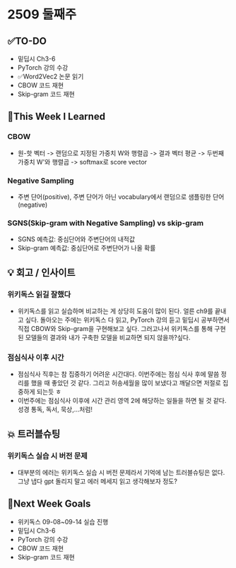 # 2509 둘째주
## ✅TO-DO
- 밑딥시 Ch3-6
- PyTorch 강의 수강 
- ✅Word2Vec2 논문 읽기
- CBOW 코드 재현
- Skip-gram 코드 재현

## 📌This Week I Learned
### CBOW
- 원-핫 벡터 -> 랜덤으로 지정된 가중치 W와 행렬곱 -> 결과 벡터 평균 -> 두번째 가중치 W'와 행렬곱 -> softmax로 score vector 

### Negative Sampling
- 주변 단어(positive), 주변 단어가 아닌 vocabulary에서 랜덤으로 샘플링한 단어(negative)

### SGNS(Skip-gram with Negative Sampling) vs skip-gram
- SGNS 예측값: 중심단어와 주변단어의 내적값
- Skip-gram 예측값: 중심단어로 주변단어가 나올 확률

## 💡 회고 / 인사이트
### 위키독스 읽길 잘했다
- 위키독스를 읽고 실습하며 비교하는 게 상당히 도움이 많이 된다. 얼른 ch9를 끝내고 싶다. 돌아오는 주에는 위키독스 다 읽고, PyTorch 강의 듣고 밑딥시 공부하면서 직접 CBOW와 Skip-gram을 구현해보고 싶다. 그러고나서 위키독스를 통해 구현된 모델들의 결과와 내가 구축한 모델을 비교하면 되지 않을까?싶다. 

### 점심식사 이후 시간
- 점심식사 직후는 참 집중하기 어려운 시간대다. 이번주에는 점심 식사 후에 말씀 정리를 했을 때 좋았던 것 같다. 그리고 허송세월을 많이 보냈다고 깨달으면 저절로 집중하게 되는듯 ㅎ
- 이번주에는 점심식사 이후에 시간 관리 영역 2에 해당하는 일들을 하면 될 것 같다. 성경 통독, 독서, 묵상,...처럼!

## 💥 트러블슈팅
### 위키독스 실습 시 버전 문제
- 대부분의 에러는 위키독스 실습 시 버전 문제라서 기억에 남는 트러블슈팅은 없다. 그냥 냅다 gpt 돌리지 말고 에러 메세지 읽고 생각해보자 정도?

## 🍩Next Week Goals
- 위키독스 09-08~09-14 실습 진행
- 밑딥시 Ch3-6
- PyTorch 강의 수강 
- CBOW 코드 재현
- Skip-gram 코드 재현